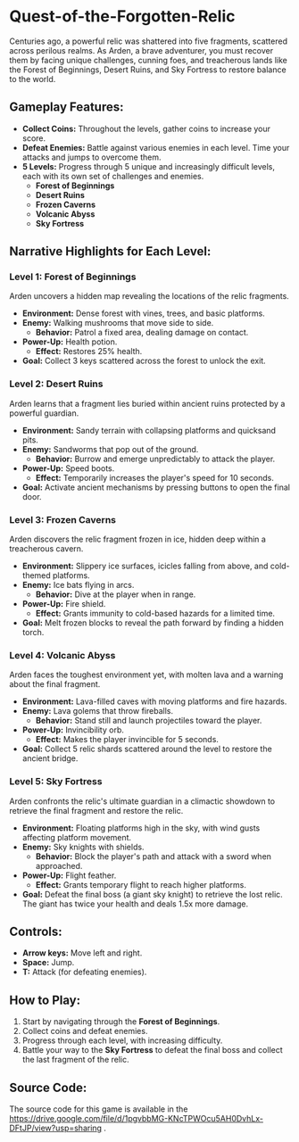 # Quest-of-the-Forgotten-Relic

Centuries ago, a powerful relic was shattered into five fragments, scattered across perilous realms. As Arden, a brave adventurer, you must recover them by facing unique challenges, cunning foes, and treacherous lands like the Forest of Beginnings, Desert Ruins, and Sky Fortress to restore balance to the world.

## Gameplay Features:
- **Collect Coins:** Throughout the levels, gather coins to increase your score.
- **Defeat Enemies:** Battle against various enemies in each level. Time your attacks and jumps to overcome them.
- **5 Levels:** Progress through 5 unique and increasingly difficult levels, each with its own set of challenges and enemies.
  - **Forest of Beginnings**
  - **Desert Ruins**
  - **Frozen Caverns**
  - **Volcanic Abyss**
  - **Sky Fortress**

## Narrative Highlights for Each Level:

### Level 1: **Forest of Beginnings**
Arden uncovers a hidden map revealing the locations of the relic fragments.

- **Environment:** Dense forest with vines, trees, and basic platforms.
- **Enemy:** Walking mushrooms that move side to side.
  - **Behavior:** Patrol a fixed area, dealing damage on contact.
- **Power-Up:** Health potion.
  - **Effect:** Restores 25% health.
- **Goal:** Collect 3 keys scattered across the forest to unlock the exit.

### Level 2: **Desert Ruins**
Arden learns that a fragment lies buried within ancient ruins protected by a powerful guardian.

- **Environment:** Sandy terrain with collapsing platforms and quicksand pits.
- **Enemy:** Sandworms that pop out of the ground.
  - **Behavior:** Burrow and emerge unpredictably to attack the player.
- **Power-Up:** Speed boots.
  - **Effect:** Temporarily increases the player's speed for 10 seconds.
- **Goal:** Activate ancient mechanisms by pressing buttons to open the final door.

### Level 3: **Frozen Caverns**
Arden discovers the relic fragment frozen in ice, hidden deep within a treacherous cavern.

- **Environment:** Slippery ice surfaces, icicles falling from above, and cold-themed platforms.
- **Enemy:** Ice bats flying in arcs.
  - **Behavior:** Dive at the player when in range.
- **Power-Up:** Fire shield.
  - **Effect:** Grants immunity to cold-based hazards for a limited time.
- **Goal:** Melt frozen blocks to reveal the path forward by finding a hidden torch.

### Level 4: **Volcanic Abyss**
Arden faces the toughest environment yet, with molten lava and a warning about the final fragment.

- **Environment:** Lava-filled caves with moving platforms and fire hazards.
- **Enemy:** Lava golems that throw fireballs.
  - **Behavior:** Stand still and launch projectiles toward the player.
- **Power-Up:** Invincibility orb.
  - **Effect:** Makes the player invincible for 5 seconds.
- **Goal:** Collect 5 relic shards scattered around the level to restore the ancient bridge.

### Level 5: **Sky Fortress**
Arden confronts the relic's ultimate guardian in a climactic showdown to retrieve the final fragment and restore the relic.

- **Environment:** Floating platforms high in the sky, with wind gusts affecting platform movement.
- **Enemy:** Sky knights with shields.
  - **Behavior:** Block the player's path and attack with a sword when approached.
- **Power-Up:** Flight feather.
  - **Effect:** Grants temporary flight to reach higher platforms.
- **Goal:** Defeat the final boss (a giant sky knight) to retrieve the lost relic. The giant has twice your health and deals 1.5x more damage.

## Controls:
- **Arrow keys:** Move left and right.
- **Space:** Jump.
- **T:** Attack (for defeating enemies).

## How to Play:
1. Start by navigating through the **Forest of Beginnings**.
2. Collect coins and defeat enemies.
3. Progress through each level, with increasing difficulty.
4. Battle your way to the **Sky Fortress** to defeat the final boss and collect the last fragment of the relic.


## Source Code:
The source code for this game is available in the https://drive.google.com/file/d/1pgvbbMG-KNcTPWOcu5AH0DvhLx-DFtJP/view?usp=sharing .

